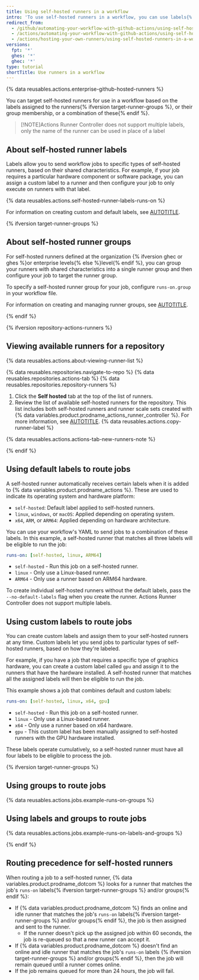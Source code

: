 ```yaml
---
title: Using self-hosted runners in a workflow
intro: 'To use self-hosted runners in a workflow, you can use labels{% ifversion target-runner-groups %} or groups{% endif %} to specify the runner for a job.'
redirect_from:
  - /github/automating-your-workflow-with-github-actions/using-self-hosted-runners-in-a-workflow
  - /actions/automating-your-workflow-with-github-actions/using-self-hosted-runners-in-a-workflow
  - /actions/hosting-your-own-runners/using-self-hosted-runners-in-a-workflow
versions:
  fpt: '*'
  ghes: '*'
  ghec: '*'
type: tutorial
shortTitle: Use runners in a workflow
---
```


{% data reusables.actions.enterprise-github-hosted-runners %}

You can target self-hosted runners for use in a workflow based on the labels assigned to the runners{% ifversion target-runner-groups %}, or their group membership, or a combination of these{% endif %}.

>[!NOTE]Actions Runner Controller does not support multiple labels, only the name of the runner can be used in place of a label

## About self-hosted runner labels

Labels allow you to send workflow jobs to specific types of self-hosted runners, based on their shared characteristics. For example, if your job requires a particular hardware component or software package, you can assign a custom label to a runner and then configure your job to only execute on runners with that label.

{% data reusables.actions.self-hosted-runner-labels-runs-on %}

For information on creating custom and default labels, see [AUTOTITLE](/actions/hosting-your-own-runners/managing-self-hosted-runners/using-labels-with-self-hosted-runners).

{% ifversion target-runner-groups %}

## About self-hosted runner groups

For self-hosted runners defined at the organization {% ifversion ghec or ghes %}or enterprise levels{% else %}level{% endif %}, you can group your runners with shared characteristics into a single runner group and then configure your job to target the runner group.

To specify a self-hosted runner group for your job, configure `runs-on.group` in your workflow file.

For information on creating and managing runner groups, see [AUTOTITLE](/actions/hosting-your-own-runners/managing-self-hosted-runners/managing-access-to-self-hosted-runners-using-groups).

{% endif %}

{% ifversion repository-actions-runners %}

## Viewing available runners for a repository

{% data reusables.actions.about-viewing-runner-list %}

{% data reusables.repositories.navigate-to-repo %}
{% data reusables.repositories.actions-tab %}
{% data reusables.repositories.repository-runners %}
1. Click the **Self hosted** tab at the top of the list of runners.
1. Review the list of available self-hosted runners for the repository. This list includes both self-hosted runners and runner scale sets created with {% data variables.product.prodname_actions_runner_controller %}. For more information, see [AUTOTITLE](/actions/hosting-your-own-runners/managing-self-hosted-runners-with-actions-runner-controller/about-actions-runner-controller).
{% data reusables.actions.copy-runner-label %}

{% data reusables.actions.actions-tab-new-runners-note %}

{% endif %}

## Using default labels to route jobs

A self-hosted runner automatically receives certain labels when it is added to {% data variables.product.prodname_actions %}. These are used to indicate its operating system and hardware platform:

* `self-hosted`: Default label applied to self-hosted runners.
* `linux`, `windows`, or `macOS`: Applied depending on operating system.
* `x64`, `ARM`, or `ARM64`: Applied depending on hardware architecture.

You can use your workflow's YAML to send jobs to a combination of these labels. In this example, a self-hosted runner that matches all three labels will be eligible to run the job:

```yaml
runs-on: [self-hosted, linux, ARM64]
```

* `self-hosted` - Run this job on a self-hosted runner.
* `linux` - Only use a Linux-based runner.
* `ARM64` - Only use a runner based on ARM64 hardware.

To create individual self-hosted runners without the default labels, pass the `--no-default-labels` flag when you create the runner. Actions Runner Controller does not support multiple labels.

## Using custom labels to route jobs

You can create custom labels and assign them to your self-hosted runners at any time. Custom labels let you send jobs to particular types of self-hosted runners, based on how they're labeled.

For example, if you have a job that requires a specific type of graphics hardware, you can create a custom label called `gpu` and assign it to the runners that have the hardware installed. A self-hosted runner that matches all the assigned labels will then be eligible to run the job.

This example shows a job that combines default and custom labels:

```yaml
runs-on: [self-hosted, linux, x64, gpu]
```

* `self-hosted` - Run this job on a self-hosted runner.
* `linux` - Only use a Linux-based runner.
* `x64` - Only use a runner based on x64 hardware.
* `gpu` - This custom label has been manually assigned to self-hosted runners with the GPU hardware installed.

These labels operate cumulatively, so a self-hosted runner must have all four labels to be eligible to process the job.

{% ifversion target-runner-groups %}

## Using groups to route jobs

{% data reusables.actions.jobs.example-runs-on-groups %}

## Using labels and groups to route jobs

{% data reusables.actions.jobs.example-runs-on-labels-and-groups %}

{% endif %}

## Routing precedence for self-hosted runners

When routing a job to a self-hosted runner, {% data variables.product.prodname_dotcom %} looks for a runner that matches the job's `runs-on` labels{% ifversion target-runner-groups %} and/or groups{% endif %}:

* If {% data variables.product.prodname_dotcom %} finds an online and idle runner that matches the job's `runs-on` labels{% ifversion target-runner-groups %} and/or groups{% endif %}, the job is then assigned and sent to the runner.
  * If the runner doesn't pick up the assigned job within 60 seconds, the job is re-queued so that a new runner can accept it.
* If {% data variables.product.prodname_dotcom %} doesn't find an online and idle runner that matches the job's `runs-on` labels {% ifversion target-runner-groups %} and/or groups{% endif %}, then the job will remain queued until a runner comes online.
* If the job remains queued for more than 24 hours, the job will fail.
